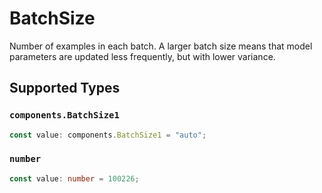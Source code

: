 # BatchSize

Number of examples in each batch. A larger batch size means that model parameters
are updated less frequently, but with lower variance.



## Supported Types

### `components.BatchSize1`

```typescript
const value: components.BatchSize1 = "auto";
```

### `number`

```typescript
const value: number = 100226;
```

